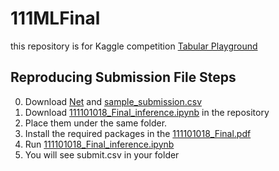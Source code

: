 # 111MLFinal
this repository is for Kaggle competition [Tabular Playground][4]
## Reproducing Submission File Steps
0. Download [Net][1] and [sample_submission.csv][2]
1. Download [111101018_Final_inference.ipynb][3] in the repository
2. Place them under the same folder.
3. Install the required packages in the [111101018_Final.pdf][5]
4. Run [111101018_Final_inference.ipynb][3]
5. You will see submit.csv in your folder



[1]: https://drive.google.com/drive/folders/10O3dMZA7Qb_t3gNSLPHH2Zoli_4jUWRi?usp=share_link
[2]: https://drive.google.com/file/d/1bH_CqxeSWlwrzdZY3NVfI-m5GazMnne2/view?usp=share_link
[3]: https://github.com/jayisaking/111MLFinal/blob/main/111101018_Final_inference.ipynb
[4]: https://www.kaggle.com/competitions/tabular-playground-series-aug-2022
[5]: https://github.com/jayisaking/111MLFinal/blob/main/111101018_Final.pdf
